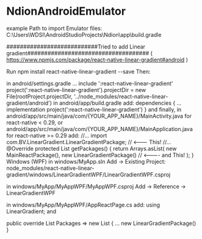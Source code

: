 # NdionAndroidEmulator

example Path to import Emulator files:
C:\Users\WDSI\AndroidStudioProjects\Ndion\app\build.gradle

###########################Tried to add Linear gradient####################################
( https://www.npmjs.com/package/react-native-linear-gradient#android )

Run npm install react-native-linear-gradient --save
Then:

in android/settings.gradle
...
include ':react-native-linear-gradient'
project(':react-native-linear-gradient').projectDir = new File(rootProject.projectDir, '../node_modules/react-native-linear-gradient/android')
in android/app/build.gradle add:
dependencies {
    ...
    implementation project(':react-native-linear-gradient')
}
and finally, in android/app/src/main/java/com/{YOUR_APP_NAME}/MainActivity.java for react-native < 0.29, or android/app/src/main/java/com/{YOUR_APP_NAME}/MainApplication.java for react-native >= 0.29 add:
//... 
import com.BV.LinearGradient.LinearGradientPackage; // <--- This! 
//... 
@Override
protected List<ReactPackage> getPackages() {
  return Arrays.<ReactPackage>asList(
    new MainReactPackage(),
    new LinearGradientPackage() // <---- and This! 
  );
}
Windows (WPF)
in windows/MyApp.sln Add -> Existing Project: node_modules/react-native-linear-gradient/windows/LinearGradientWPF/LinearGradientWPF.csproj

in windows/MyApp/MyAppWPF/MyAppWPF.csproj Add -> Reference -> LinearGradientWPF

in windows/MyApp/MyAppWPF/AppReactPage.cs add: using LinearGradient; and

public override List<IReactPackage> Packages => new List<IReactPackage>
{
  ...
  new LinearGradientPackage()
}
